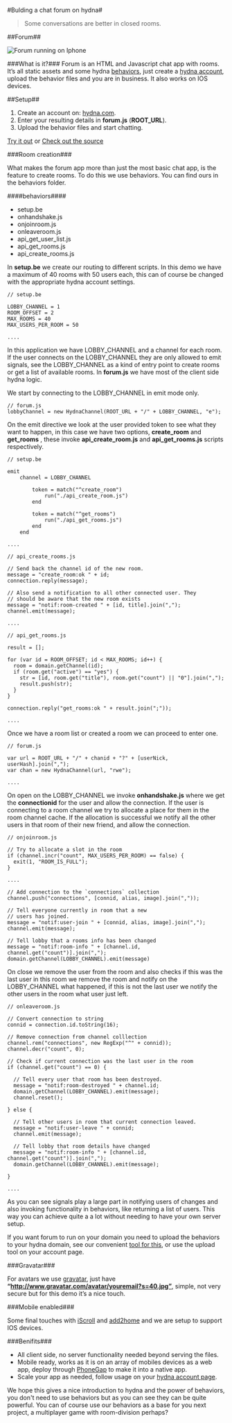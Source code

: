 #Bulding a chat forum on hydna#

> Some conversations are better in closed rooms.

##Forum##

![Forum running on Iphone](687474703a2f2f7777772e736b61676769766172612e636f6d2f64726f702f666f72756d5f6970686f6e652e706e67.png)

###What is it?###
Forum is an HTML and Javascript chat app with rooms. It’s all static assets and some hydna [behaviors](http://hydna.com/documentation/behaviors/introduction/), just create a [hydna account](https://www.hydna.com/account/signup/), upload the behavior files and you are in business. It also works on IOS devices.

##Setup##

1. Create an account on: [hydna.com](http://hydna.com/).
2. Enter your resulting details in **forum.js** (**ROOT_URL**).
3. Upload the behavior files and start chatting.

[Try it out](http://hydna.github.com/forum) or [Check out the source](http://www.github.com/hydna/forum)

###Room creation###

What makes the forum app more than just the most basic chat app, is the feature to create rooms. To do this we use behaviors. You can find ours in the behaviors folder.

####behaviors####
- setup.be
- onhandshake.js
- onjoinroom.js
- onleaveroom.js
- api_get_user_list.js
- api_get_rooms.js
- api_create_rooms.js

In **setup.be** we create our routing to different scripts. In this demo we have a maximum of 40 rooms with 50 users each, this can of course be changed with the appropriate hydna account settings.

	// setup.be

    LOBBY_CHANNEL = 1
    ROOM_OFFSET = 2
    MAX_ROOMS = 40
    MAX_USERS_PER_ROOM = 50
		
   	.... 


In this application we have LOBBY_CHANNEL and a channel for each room. If the user connects on the LOBBY_CHANNEL they are only allowed to emit signals, see the LOBBY_CHANNEL as a kind of entry point to create rooms or get a list of available rooms. In **forum.js** we have most of the client side hydna logic.

We start by connecting to the LOBBY_CHANNEL in emit mode only.
 
    // forum.js
	lobbyChannel = new HydnaChannel(ROOT_URL + "/" + LOBBY_CHANNEL, "e");

On the emit directive we look at the user provided token to see what they want to happen, in this case we have two options, **create_room** and **get_rooms** , these invoke **api_create_room.js** and **api_get_rooms.js** scripts respectively.
    
	// setup.be

	emit
		channel = LOBBY_CHANNEL
	
	    	token = match("^create_room")
	      		run("./api_create_room.js")
	    	end

	    	token = match("^get_rooms")
	      		run("./api_get_rooms.js")
	    	end
		end
	
	....

	// api_create_rooms.js
	
  	// Send back the channel id of the new room.
    message = "create_room:ok " + id;
    connection.reply(message);

    // Also send a notification to all other connected user. They
    // should be aware that the new room exists
    message = "notif:room-created " + [id, title].join(",");
    channel.emit(message);
	
  	....
    
  	// api_get_rooms.js
	
    result = [];

    for (var id = ROOM_OFFSET; id < MAX_ROOMS; id++) {
      room = domain.getChannel(id);
      if (room.get("active") == "yes") {
        str = [id, room.get("title"), room.get("count") || "0"].join(",");
        result.push(str);
      }
    }

    connection.reply("get_rooms:ok " + result.join(";"));	

  	....

Once we have a room list or created a room we can proceed to enter one.
    
	// forum.js
	
	var url = ROOT_URL + "/" + chanid + "?" + [userNick, userHash].join(",");
	var chan = new HydnaChannel(url, "rwe");
	
	....

On open on the LOBBY_CHANNEL we invoke **onhandshake.js** where we get the **connectionid** for the user and allow the connection. If the user is connecting to a room channel we try to allocate a place for them in the room channel cache. If the allocation is successful we notify all the other users in that room of their new friend, and allow the connection.
    
	// onjoinroom.js  
	
	// Try to allocate a slot in the room
	if (channel.incr("count", MAX_USERS_PER_ROOM) == false) {
	  exit(1, "ROOM_IS_FULL");
	}
	
	....
	
	// Add connection to the `connections` collection
	channel.push("connections", [connid, alias, image].join(","));

	// Tell everyone currently in room that a new
	// users has joined.
	message = "notif:user-join " + [connid, alias, image].join(",");
	channel.emit(message);

	// Tell lobby that a rooms info has been changed
	message = "notif:room-info " + [channel.id, channel.get("count")].join(",");
	domain.getChannel(LOBBY_CHANNEL).emit(message)


On close we remove the user from the room and also checks if this was the last user in this room we remove the room and notify on the LOBBY_CHANNEL what happened, if this is not the last user we notify the other users in the room what user just left.


	// onleaveroom.js

    // Convert connection to string
    connid = connection.id.toString(16);

    // Remove connection from channel colllection
    channel.rem("connections", new RegExp("^" + connid));
    channel.decr("count", 0);

    // Check if current connection was the last user in the room
    if (channel.get("count") == 0) {

      // Tell every user that room has been destroyed.
      message = "notif:room-destroyed " + channel.id;
      domain.getChannel(LOBBY_CHANNEL).emit(message);
      channel.reset();

    } else {

      // Tell other users in room that current connection leaved.
      message = "notif:user-leave " + connid;
      channel.emit(message);

      // Tell lobby that room details have changed
      message = "notif:room-info " + [channel.id, channel.get("count")].join(",");
      domain.getChannel(LOBBY_CHANNEL).emit(message);

    }	

    ....

As you can see signals play a large part in notifying users of changes and also invoking functionality in behaviors, like returning a list of users. This way you can achieve quite a a lot without needing to have your own server setup.

If you want forum to run on your domain you need to upload the behaviors to your hydna domain, see our convenient [tool for this](https://www.hydna.com/documentation/reference/cli/), or use the upload tool on your account page.

###Gravatar###

For avatars we use [gravatar](http://en.gravatar.com/), just have **“http://www.gravatar.com/avatar/youremail?s=40.jpg”**, simple, not very secure but for this demo it’s a nice touch.

###Mobile enabled###

Some final touches with [iScroll](http://cubiq.org/iscroll-4) and [add2home](http://cubiq.org/add-to-home-screen) and we are setup to support IOS devices.

###Benifits###

* All client side, no server functionality needed beyond serving the files.
* Mobile ready, works as it is on an array of mobiles devices as a web app, deploy through [PhoneGap](http://phonegap.com/) to make it into a native app.
* Scale your app as needed, follow usage on your [hydna account page](https://www.hydna.com/account/login/).

We hope this gives a nice introduction to hydna and the power of behaviors, you don't need to use behaviors but as you can see they can be quite powerful. You can of course use our behaviors as a base for you next project, a multiplayer game with room-division perhaps?